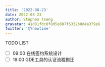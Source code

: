 ```yaml
---
title: '2022-08-23'
date: 2022-08-23
author: Stephen Tseng
gravatar: 41d81fdc8f8d5e887f6332b8d4a379e6
twitter: '@Ynewtime'
---
```


TODO LIST
+ [ ] 09:00 在线签约系统设计
+ [ ] 19:00 GDE工具的认证流程搬迁

